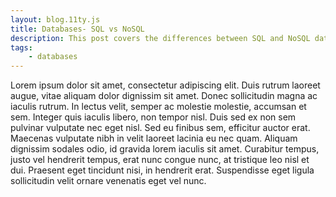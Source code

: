 ```yaml
---
layout: blog.11ty.js
title: Databases- SQL vs NoSQL
description: This post covers the differences between SQL and NoSQL databases
tags:
    - databases
---
```



Lorem ipsum dolor sit amet, consectetur adipiscing elit. Duis rutrum laoreet augue, vitae aliquam dolor dignissim sit amet. Donec sollicitudin magna ac iaculis rutrum. In lectus velit, semper ac molestie molestie, accumsan et sem. Integer quis iaculis libero, non tempor nisl. Duis sed ex non sem pulvinar vulputate nec eget nisl. Sed eu finibus sem, efficitur auctor erat. Maecenas vulputate nibh in velit laoreet lacinia eu nec quam. Aliquam dignissim sodales odio, id gravida lorem iaculis sit amet. Curabitur tempus, justo vel hendrerit tempus, erat nunc congue nunc, at tristique leo nisl et dui. Praesent eget tincidunt nisi, in hendrerit erat. Suspendisse eget ligula sollicitudin velit ornare venenatis eget vel nunc.
